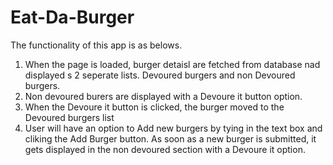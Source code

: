 # Eat-Da-Burger

The functionality of this app is as belows.

1. When the page is loaded, burger detaisl are fetched from database nad displayed s 2 seperate lists. Devoured burgers and non Devoured burgers.
2. Non devoured burers are displayed with a Devoure it button option.
3. When the Devoure it button is clicked, the burger moved to the Devoured burgers list
4. User will have an option to Add new burgers by tying in the text box and cliking the Add Burger button.
As soon as a new burger is submitted, it gets displayed in the non devoured section with a Devoure it option.

